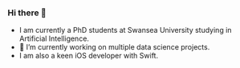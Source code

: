 ### Hi there 👋

- I am currently a PhD students at Swansea University studying in Artificial Intelligence.
- 🔭 I’m currently working on multiple data science projects.
- I am also a keen iOS developer with Swift.
<!--
**codingWithAndy/codingWithAndy** is a ✨ _special_ ✨ repository because its `README.md` (this file) appears on your GitHub profile.

Here are some ideas to get you started:

- 🔭 I’m currently working on multiple data science projects.
- 🌱 I’m currently learning ...
- 👯 I’m looking to collaborate on ...
- 🤔 I’m looking for help with ...
- 💬 Ask me about ...
- 📫 How to reach me: ...
- 😄 Pronouns: ...
- ⚡ Fun fact: ...
-->
